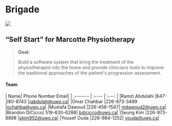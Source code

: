 Brigade
=======


![](https://github.com/UWOECE-SE-Classes/Brigade/blob/master/Brigade.jpg)


“Self Start” for Marcotte Physiotherapy
-------------------------------------------------------
> **Goal:**
>
> Build a software system that bring the treatment of the physiotherapist into the home and provide clinicians tools to improve the traditional approaches of the patient's progression assessment.


#### <i class="icon-users"></i> Team

| Name| Phone Number Email|
| :------- | :---- | :---: |
|Ramzi Abdulahi	|647-280-8743	|rabdulah@uwo.ca|
|Omar Chahbar	|226-973-3499	|ochahba@uwo.ca|
|Mustafa Dawoud	|226-456-1547|	mdawoud2@uwo.ca|
|Brandon DiCicco|	519-630-6288|	bdicicco@uwo.ca|
|Seung Kim	|226-973-8898	|skim952@uwo.ca|
|Yousef Ouda	|226-984-1252|	youda@uwo.ca|
